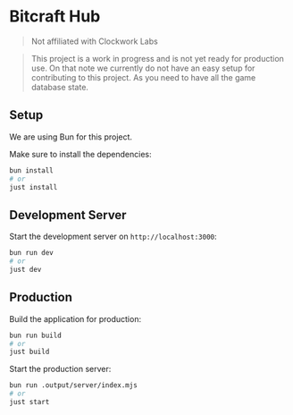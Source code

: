 # Bitcraft Hub

> Not affiliated with Clockwork Labs
 
> This project is a work in progress and is not yet ready for production use. On that note we currently do not have an easy setup for contributing to this project. As you need to have all the game database state.

## Setup

We are using Bun for this project.

Make sure to install the dependencies:

```bash
bun install
# or
just install
```

## Development Server

Start the development server on `http://localhost:3000`:

```bash
bun run dev
# or
just dev
```

## Production

Build the application for production:

```bash
bun run build
# or
just build
```

Start the production server:

```bash
bun run .output/server/index.mjs
# or
just start
```

